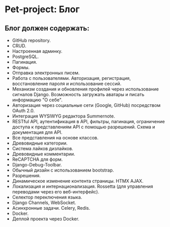 # Pet-project: Блог
## Блог должен содержать:
- GitHub repository.
- CRUD.
- Настроенная админку.
- PostgreSQL.
- Пагинация.
- Формы.
- Отправка электронных писем.
- Работа с пользователями. Авторизация, регистрация, восстановление пароля и использование сессий.
- Механизм создания и обновления профилей через использование сигналов Django. Возможность загружать аватары и писать информацию "О себе".
- Авторизация через социальные сети (Google, GitHub) посредством OAuth 2.0.
- Интеграция WYSIWYG редактора Summernote.
-  RESTful API, аутентификация в API, фильтры, пагинация, ограничение доступа к представлениям API с помощью разрешений. Схема и документация для API.
- Все представления на основе классов.
- Древовидные категории.
- Система лайков дизлайков.
- Древовидные комментарии.
- ReCAPTCHA для форм.
- Django-Debug-Toolbar.
- Обычный дизайн с использованием bootstrap.
- Разрешения.
- Динамическое изменение контента страницы. HTMX AJAX.
- Локализация и интернационализация. Rossetta (для управления переводами через его веб-интерфейс). 
- Селектор переключения языка.
- Django Channels, WebSocket.
- Асинхронные задачи. Celery, Redis.
- Docker.
- Деплой проекта через Docker.

